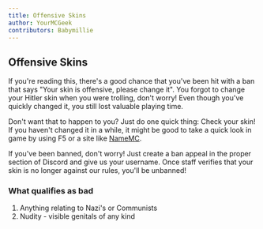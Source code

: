 ```yaml
---
title: Offensive Skins
author: YourMCGeek
contributors: Babymillie
---
```


## Offensive Skins
If you're reading this, there's a good chance that you've been hit with a ban that says "Your skin is offensive, please change it". You forgot to change your Hitler skin when you were trolling, don't worry! Even though you've quickly changed it, you still lost valuable playing time. 

Don't want that to happen to you? Just do one quick thing: Check your skin! If you haven't changed it in a while, it might be good to take a quick look in game by using F5 or a site like [NameMC](https://namemc.com).

If you've been banned, don't worry! Just create a ban appeal in the proper section of Discord and give us your username. Once staff verifies that your skin is no longer against our rules, you'll be unbanned!

### What qualifies as bad
 1. Anything relating to Nazi's or Communists
 2. Nudity - visible genitals of any kind
 